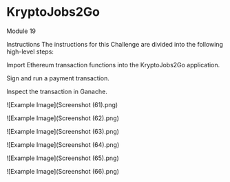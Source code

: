 # KryptoJobs2Go
Module 19 

Instructions
The instructions for this Challenge are divided into the following high-level steps:

Import Ethereum transaction functions into the KryptoJobs2Go application.

Sign and run a payment transaction.

Inspect the transaction in Ganache.


![Example Image](Screenshot (61).png)

![Example Image](Screenshot (62).png)

![Example Image](Screenshot (63).png)

![Example Image](Screenshot (64).png)

![Example Image](Screenshot (65).png)

![Example Image](Screenshot (66).png)

